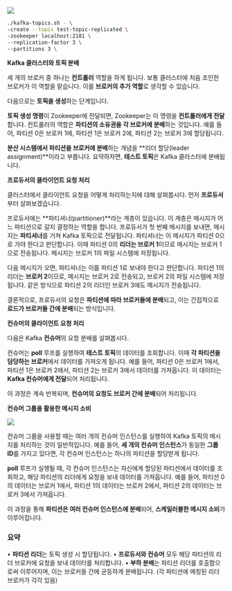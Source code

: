 ![](Pasted%20image%2020241115095016.png)

```sh
./kafka-topics.sh - \
-create --topic test-topic-replicated \
-zookeeper localhost:2181 \
--replication-factor 3 \
--partitions 3 \
```

**Kafka 클러스터와 토픽 분배**

  

세 개의 브로커 중 하나는 **컨트롤러** 역할을 하게 됩니다. 보통 클러스터에 처음 조인한 브로커가 이 역할을 맡습니다. 이를 **브로커의 추가 역할**로 생각할 수 있습니다.

다음으로는 **토픽을 생성**하는 단계입니다.

**토픽 생성 명령**이 Zookeeper에 전달되면, Zookeeper는 이 명령을 **컨트롤러에게 전달**합니다. 컨트롤러의 역할은 **파티션의 소유권을 각 브로커에 분배**하는 것입니다. 예를 들어, 파티션 0은 브로커 1에, 파티션 1은 브로커 2에, 파티션 2는 브로커 3에 할당됩니다.

**분산 시스템에서 파티션을 브로커에 분배**하는 개념을 **리더 할당(leader assignment)**이라고 부릅니다. 요약하자면, **테스트 토픽**은 Kafka 클러스터에 분배됩니다.

**프로듀서의 클라이언트 요청 처리** 

클러스터에서 클라이언트 요청을 어떻게 처리하는지에 대해 살펴봅시다. 먼저 **프로듀서**부터 살펴보겠습니다.

프로듀서에는 **파티셔너(partitioner)**라는 계층이 있습니다. 이 계층은 메시지가 어느 파티션으로 갈지 결정하는 역할을 합니다. 프로듀서가 첫 번째 메시지를 보내면, 메시지는 **파티셔너**를 거쳐 Kafka 토픽으로 전달됩니다. 파티셔너는 이 메시지가 파티션 0으로 가야 한다고 판단합니다. 이때 파티션 0의 **리더는 브로커 1**이므로 메시지는 브로커 1으로 전송됩니다. 메시지는 브로커 1의 파일 시스템에 저장됩니다.

다음 메시지가 오면, 파티셔너는 이를 파티션 1로 보내야 한다고 판단합니다. 파티션 1의 리더는 **브로커 2**이므로, 메시지는 브로커 2로 전송되고, 브로커 2의 파일 시스템에 저장됩니다. 같은 방식으로 파티션 2의 리더인 브로커 3에도 메시지가 전송됩니다.

결론적으로, 프로듀서의 요청은 **파티션에 따라 브로커들에 분배**되고, 이는 간접적으로 **로드가 브로커들 간에 분배**되는 방식입니다.

**컨슈머의 클라이언트 요청 처리**

다음은 Kafka **컨슈머**의 요청 분배를 살펴봅시다.

컨슈머는 **poll** 루프를 실행하여 **테스트 토픽**의 데이터를 조회합니다. 이때 **각 파티션을 담당하는 브로커**에서 데이터를 가져오게 됩니다. 예를 들어, 파티션 0은 브로커 1에서, 파티션 1은 브로커 2에서, 파티션 2는 브로커 3에서 데이터를 가져옵니다. 이 데이터는 **Kafka 컨슈머에게 전달**되어 처리됩니다.

이 과정은 계속 반복되며, **컨슈머의 요청도 브로커 간에 분배**되어 처리됩니다.

**컨슈머 그룹을 활용한 메시지 소비**

![](Pasted%20image%2020241115100118.png)

컨슈머 그룹을 사용할 때는 여러 개의 컨슈머 인스턴스를 실행하여 Kafka 토픽의 메시지를 처리하는 것이 일반적입니다. 예를 들어, **세 개의 컨슈머 인스턴스**가 동일한 **그룹 ID**를 가지고 있다면, 각 컨슈머 인스턴스는 하나의 파티션을 할당받게 됩니다.

**poll** 루프가 실행될 때, 각 컨슈머 인스턴스는 자신에게 할당된 파티션에서 데이터를 조회하고, 해당 파티션의 리더에게 요청을 보내 데이터를 가져옵니다. 예를 들어, 파티션 0의 데이터는 브로커 1에서, 파티션 1의 데이터는 브로커 2에서, 파티션 2의 데이터는 브로커 3에서 가져옵니다.


이 과정을 통해 **파티션은 여러 컨슈머 인스턴스에 분배**되어, **스케일러블한 메시지 소비**가 이루어집니다.

### 요약

• **파티션 리더**는 토픽 생성 시 할당됩니다.
• **프로듀서와 컨슈머** 모두 해당 파티션의 리더 브로커에 요청을 보내 데이터를 처리합니다.
• **부하 분배**는 파티션 리더를 호출함으로써 이루어지며, 이는 브로커들 간에 균등하게 분배됩니다. (각 파티션에 매칭된 리더 브로커가 각각 있음)

